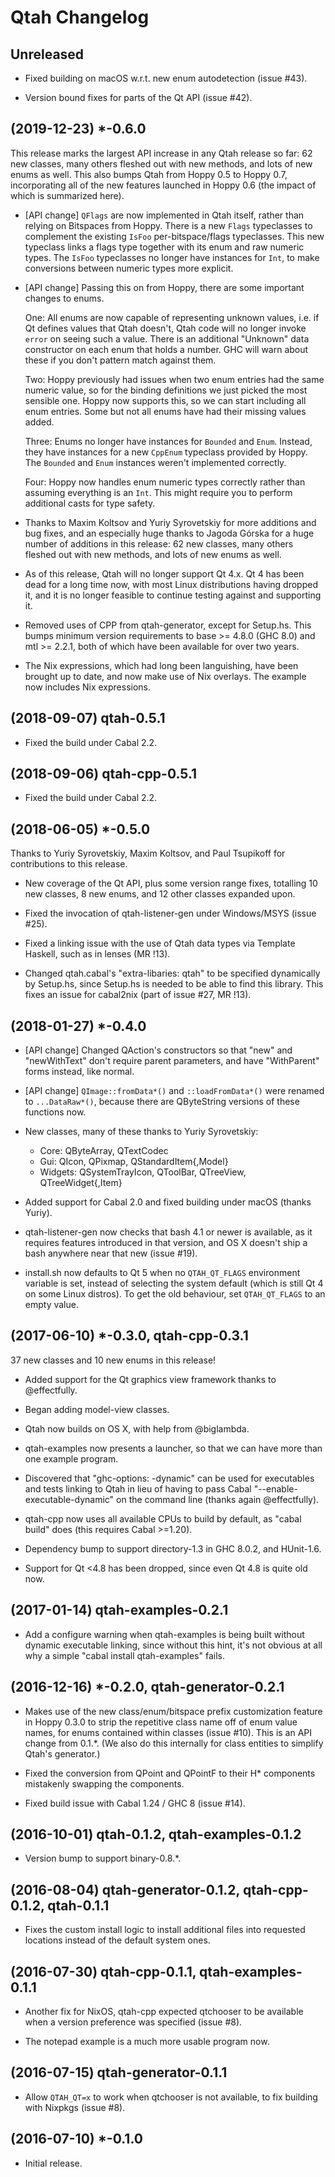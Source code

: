 # Qtah Changelog

## Unreleased

- Fixed building on macOS w.r.t. new enum autodetection (issue #43).

- Version bound fixes for parts of the Qt API (issue #42).

## (2019-12-23) *-0.6.0

This release marks the largest API increase in any Qtah release so far: 62 new
classes, many others fleshed out with new methods, and lots of new enums as
well.  This also bumps Qtah from Hoppy 0.5 to Hoppy 0.7, incorporating all of
the new features launched in Hoppy 0.6 (the impact of which is summarized here).

- [API change] `QFlags` are now implemented in Qtah itself, rather than relying
  on Bitspaces from Hoppy.  There is a new `Flags` typeclasses to complement the
  existing `IsFoo` per-bitspace/flags typeclasses.  This new typeclass links a
  flags type together with its enum and raw numeric types.  The `IsFoo`
  typeclasses no longer have instances for `Int`, to make conversions between
  numeric types more explicit.

- [API change] Passing this on from Hoppy, there are some important changes to
  enums.

  One: All enums are now capable of representing unknown values, i.e. if Qt
  defines values that Qtah doesn't, Qtah code will no longer invoke `error` on
  seeing such a value.  There is an additional "Unknown" data constructor on
  each enum that holds a number.  GHC will warn about these if you don't pattern
  match against them.

  Two: Hoppy previously had issues when two enum entries had the same numeric
  value, so for the binding definitions we just picked the most sensible one.
  Hoppy now supports this, so we can start including all enum entries.  Some
  but not all enums have had their missing values added.

  Three: Enums no longer have instances for `Bounded` and `Enum`.  Instead, they
  have instances for a new `CppEnum` typeclass provided by Hoppy.  The `Bounded`
  and `Enum` instances weren't implemented correctly.

  Four: Hoppy now handles enum numeric types correctly rather than assuming
  everything is an `Int`.  This might require you to perform additional casts
  for type safety.

- Thanks to Maxim Koltsov and Yuriy Syrovetskiy for more additions and bug
  fixes, and an especially huge thanks to Jagoda Górska for a huge number of
  additions in this release: 62 new classes, many others fleshed out with new
  methods, and lots of new enums as well.

- As of this release, Qtah will no longer support Qt 4.x.  Qt 4 has been dead
  for a long time now, with most Linux distributions having dropped it, and it
  is no longer feasible to continue testing against and supporting it.

- Removed uses of CPP from qtah-generator, except for Setup.hs.  This bumps
  minimum version requirements to base >= 4.8.0 (GHC 8.0) and mtl >= 2.2.1, both
  of which have been available for over two years.

- The Nix expressions, which had long been languishing, have been brought up to
  date, and now make use of Nix overlays.  The example now includes Nix
  expressions.

## (2018-09-07) qtah-0.5.1

- Fixed the build under Cabal 2.2.

## (2018-09-06) qtah-cpp-0.5.1

- Fixed the build under Cabal 2.2.

## (2018-06-05) *-0.5.0

Thanks to Yuriy Syrovetskiy, Maxim Koltsov, and Paul Tsupikoff for contributions
to this release.

- New coverage of the Qt API, plus some version range fixes, totalling 10 new
  classes, 8 new enums, and 12 other classes expanded upon.

- Fixed the invocation of qtah-listener-gen under Windows/MSYS (issue #25).

- Fixed a linking issue with the use of Qtah data types via Template Haskell,
  such as in lenses (MR !13).

- Changed qtah.cabal's "extra-libaries: qtah" to be specified dynamically by
  Setup.hs, since Setup.hs is needed to be able to find this library.  This
  fixes an issue for cabal2nix (part of issue #27, MR !13).

## (2018-01-27) *-0.4.0

- [API change] Changed QAction's constructors so that "new" and "newWithText"
  don't require parent parameters, and have "WithParent" forms instead, like
  normal.

- [API change] `QImage::fromData*()` and `::loadFromData*()` were renamed to
  `...DataRaw*()`, because there are QByteString versions of these functions
  now.

- New classes, many of these thanks to Yuriy Syrovetskiy:
  - Core: QByteArray, QTextCodec
  - Gui: QIcon, QPixmap, QStandardItem{,Model}
  - Widgets: QSystemTrayIcon, QToolBar, QTreeView, QTreeWidget{,Item}

- Added support for Cabal 2.0 and fixed building under macOS (thanks Yuriy).

- qtah-listener-gen now checks that bash 4.1 or newer is available, as it
  requires features introduced in that version, and OS X doesn't ship a bash
  anywhere near that new (issue #19).

- install.sh now defaults to Qt 5 when no `QTAH_QT_FLAGS` environment variable
  is set, instead of selecting the system default (which is still Qt 4 on some
  Linux distros).  To get the old behaviour, set `QTAH_QT_FLAGS` to an empty
  value.

## (2017-06-10) *-0.3.0, qtah-cpp-0.3.1

37 new classes and 10 new enums in this release!

- Added support for the Qt graphics view framework thanks to @effectfully.

- Began adding model-view classes.

- Qtah now builds on OS X, with help from @biglambda.

- qtah-examples now presents a launcher, so that we can have more than one
  example program.

- Discovered that "ghc-options: -dynamic" can be used for executables and tests
  linking to Qtah in lieu of having to pass Cabal "--enable-executable-dynamic"
  on the command line (thanks again @effectfully).

- qtah-cpp now uses all available CPUs to build by default, as "cabal build"
  does (this requires Cabal >=1.20).

- Dependency bump to support directory-1.3 in GHC 8.0.2, and HUnit-1.6.

- Support for Qt <4.8 has been dropped, since even Qt 4.8 is quite old now.

## (2017-01-14) qtah-examples-0.2.1

- Add a configure warning when qtah-examples is being built without dynamic
  executable linking, since without this hint, it's not obvious at all why a
  simple "cabal install qtah-examples" fails.

## (2016-12-16) *-0.2.0, qtah-generator-0.2.1

- Makes use of the new class/enum/bitspace prefix customization feature in Hoppy
  0.3.0 to strip the repetitive class name off of enum value names, for enums
  contained within classes (issue #10).  This is an API change from 0.1.*.  (We
  also do this internally for class entities to simplify Qtah's generator.)

- Fixed the conversion from QPoint and QPointF to their H* components mistakenly
  swapping the components.

- Fixed build issue with Cabal 1.24 / GHC 8 (issue #14).

## (2016-10-01) qtah-0.1.2, qtah-examples-0.1.2

- Version bump to support binary-0.8.*.

## (2016-08-04) qtah-generator-0.1.2, qtah-cpp-0.1.2, qtah-0.1.1

- Fixes the custom install logic to install additional files into requested
  locations instead of the default system ones.

## (2016-07-30) qtah-cpp-0.1.1, qtah-examples-0.1.1

- Another fix for NixOS, qtah-cpp expected qtchooser to be available when a
  version preference was specified (issue #8).

- The notepad example is a much more usable program now.

## (2016-07-15) qtah-generator-0.1.1

- Allow `QTAH_QT=x` to work when qtchooser is not available, to fix building
  with Nixpkgs (issue #8).

## (2016-07-10) *-0.1.0

- Initial release.
